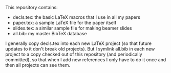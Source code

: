 This repository contains:

* decls.tex: the basic LaTeX macros that I use in all my papers
* paper.tex: a sample LaTeX file for the paper itself
* slides.tex: a similar sample file for making beamer slides
* all.bib: my master BibTeX database

I generally copy decls.tex into each new LaTeX project (so that future
updates to it don't break old projects).  But I symlink all.bib in
each new project to a copy checked out of this repository (and
periodically committed), so that when I add new references I only have
to do it once and then all projects can see them.
